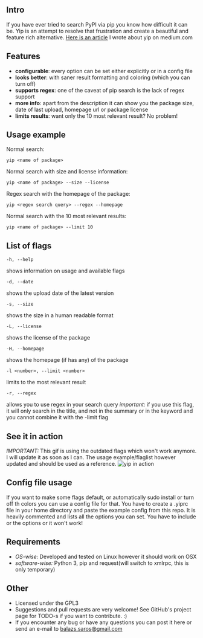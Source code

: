 ## Intro
If you have ever tried to search PyPI via pip you know how difficult it can be.
Yip is an attempt to resolve that frustration and create a beautiful and feature
rich alternative.
[Here is an article](https://medium.com/@balazs.saros/improving-and-extending-the-search-functionality-of-pythons-pip-50d01a4a344f#.7101f82ei) I wrote about yip on medium.com

## Features
 - **configurable**: every option can be set either explicitly or in a config file
 - **looks better**: with saner result formatting and coloring (which you can turn off)
 - **supports regex**: one of the caveat of pip search is the lack of regex support
 - **more info**: apart from the description it can show you the package size, date of last upload, homepage url or package license
 - **limits results**: want only the 10 most relevant result? No problem!

## Usage example
Normal search:
```
yip <name of package>
```
Normal search with size and license information:
```
yip <name of package> --size --license
```
Regex search with the homepage of the package:
```
yip <regex search query> --regex --homepage
```
Normal search with the 10 most relevant results:
```
yip <name of package> --limit 10
```

## List of flags
```
-h, --help
```
shows information on usage and available flags
```
-d, --date
```
shows the upload date of the latest version
```
-s, --size
```
shows the size in a human readable format
```
-L, --license
```
shows the license of the package
```
-H, --homepage
```
shows the homepage (if has any) of the package
```
-l <number>, --limit <number>
```
limits to the <number> most relevant result
```
-r, --regex
```
allows you to use regex in your search query
*important:* if you use this flag, it will only search in the title, and not in
the summary or in the keyword and you cannot combine it with the -limit flag

## See it in action
*IMPORTANT:* This gif is using the outdated flags which won't work anymore. I
will update it as soon as I can. The usage example/flaglist however updated and
should be used as a reference.
![yip in action](http://i.imgur.com/s56ssMx.gif)

## Config file usage
If you want to make some flags default, or automatically sudo install or turn
off th colors you can use a config file for that. You have to create a .yiprc
file in your home directory and paste the example config from this repo. It is
heavily commented and lists all the options you can set. You have to include or
the options or it won't work!

## Requirements
 - *OS-wise:* Developed and tested on Linux however it should work on OSX
 - *software-wise:* Python 3, pip and request(will switch to xmlrpc, this is
   only temporary)

## Other
 - Licensed under the GPL3
 - Suggestions and pull requests are very welcome! See GitHub's project page for
   TODO-s if you want to contribute. :)
 - If you encounter any bug or have any questions you can post it here or send an e-mail to balazs.saros@gmail.com
